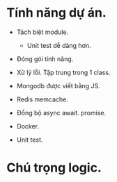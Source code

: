 # Tính năng dự án.
- Tách biệt module.
  - Unit test dễ dàng hơn.
- Đóng gói tính năng.
- Xử lý lỗi. Tập trung trong 1 class. 

- Mongodb được viết bằng JS.
- Redis memcache.
- Đồng bộ async await. promise.
- Docker.
- Unit test.

# Chú trọng logic.